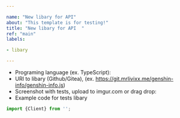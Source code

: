 ```yaml
---

name: "New libary for API"
about: "This template is for testing!"
title: "New libary for API  "
ref: "main"
labels:

- libary

---
```


- Programing language (ex. TypeScript): 
- URI to libary (Github/Gitea), (ex. https://git.mrlivixx.me/genshin-info/genshin-info.js)
- Screenshot with tests, upload to imgur.com or drag drop:
- Example code for tests libary
```ts
import {Client} from '';
```